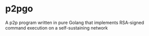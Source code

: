 # p2pgo
A p2p program written in pure Golang that implements RSA-signed command execution on a self-sustaining network
